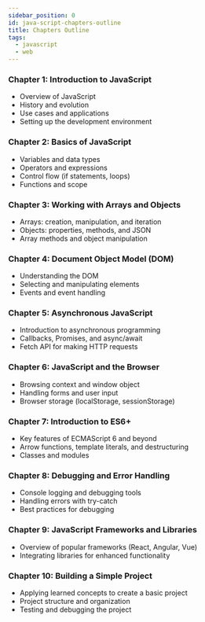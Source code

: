 ```yaml
---
sidebar_position: 0
id: java-script-chapters-outline
title: Chapters Outline
tags:
  - javascript
  - web
---
```


### Chapter 1: Introduction to JavaScript
- Overview of JavaScript
- History and evolution
- Use cases and applications
- Setting up the development environment

### Chapter 2: Basics of JavaScript
- Variables and data types
- Operators and expressions
- Control flow (if statements, loops)
- Functions and scope

### Chapter 3: Working with Arrays and Objects
- Arrays: creation, manipulation, and iteration
- Objects: properties, methods, and JSON
- Array methods and object manipulation

### Chapter 4: Document Object Model (DOM)
- Understanding the DOM
- Selecting and manipulating elements
- Events and event handling

### Chapter 5: Asynchronous JavaScript
- Introduction to asynchronous programming
- Callbacks, Promises, and async/await
- Fetch API for making HTTP requests

### Chapter 6: JavaScript and the Browser
- Browsing context and window object
- Handling forms and user input
- Browser storage (localStorage, sessionStorage)

### Chapter 7: Introduction to ES6+
- Key features of ECMAScript 6 and beyond
- Arrow functions, template literals, and destructuring
- Classes and modules

### Chapter 8: Debugging and Error Handling
- Console logging and debugging tools
- Handling errors with try-catch
- Best practices for debugging

### Chapter 9: JavaScript Frameworks and Libraries
- Overview of popular frameworks (React, Angular, Vue)
- Integrating libraries for enhanced functionality

### Chapter 10: Building a Simple Project
- Applying learned concepts to create a basic project
- Project structure and organization
- Testing and debugging the project